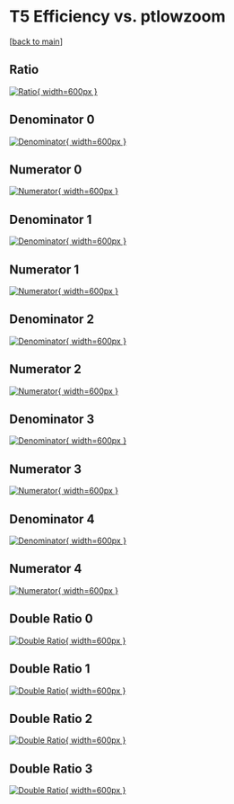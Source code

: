 # T5 Efficiency vs. ptlowzoom

[[back to main](./)]



## Ratio

[![Ratio](../mtv/var/T5_loweta_0_0_eff_ptlowzoom.png){ width=600px }](../mtv/var/T5_loweta_0_0_eff_ptlowzoom.pdf)

## Denominator 0

[![Denominator](../mtv/den/T5_loweta_0_0_eff_ptlowzoom_den0.png){ width=600px }](../mtv/den/T5_loweta_0_0_eff_ptlowzoom_den0.pdf)

## Numerator 0

[![Numerator](../mtv/num/T5_loweta_0_0_eff_ptlowzoom_num0.png){ width=600px }](../mtv/num/T5_loweta_0_0_eff_ptlowzoom_num0.pdf)

## Denominator 1

[![Denominator](../mtv/den/T5_loweta_0_0_eff_ptlowzoom_den1.png){ width=600px }](../mtv/den/T5_loweta_0_0_eff_ptlowzoom_den1.pdf)

## Numerator 1

[![Numerator](../mtv/num/T5_loweta_0_0_eff_ptlowzoom_num1.png){ width=600px }](../mtv/num/T5_loweta_0_0_eff_ptlowzoom_num1.pdf)

## Denominator 2

[![Denominator](../mtv/den/T5_loweta_0_0_eff_ptlowzoom_den2.png){ width=600px }](../mtv/den/T5_loweta_0_0_eff_ptlowzoom_den2.pdf)

## Numerator 2

[![Numerator](../mtv/num/T5_loweta_0_0_eff_ptlowzoom_num2.png){ width=600px }](../mtv/num/T5_loweta_0_0_eff_ptlowzoom_num2.pdf)

## Denominator 3

[![Denominator](../mtv/den/T5_loweta_0_0_eff_ptlowzoom_den3.png){ width=600px }](../mtv/den/T5_loweta_0_0_eff_ptlowzoom_den3.pdf)

## Numerator 3

[![Numerator](../mtv/num/T5_loweta_0_0_eff_ptlowzoom_num3.png){ width=600px }](../mtv/num/T5_loweta_0_0_eff_ptlowzoom_num3.pdf)

## Denominator 4

[![Denominator](../mtv/den/T5_loweta_0_0_eff_ptlowzoom_den4.png){ width=600px }](../mtv/den/T5_loweta_0_0_eff_ptlowzoom_den4.pdf)

## Numerator 4

[![Numerator](../mtv/num/T5_loweta_0_0_eff_ptlowzoom_num4.png){ width=600px }](../mtv/num/T5_loweta_0_0_eff_ptlowzoom_num4.pdf)

## Double Ratio 0

[![Double Ratio](../mtv/ratio/T5_loweta_0_0_eff_ptlowzoom_ratio0.png){ width=600px }](../mtv/ratio/T5_loweta_0_0_eff_ptlowzoom_ratio0.pdf)

## Double Ratio 1

[![Double Ratio](../mtv/ratio/T5_loweta_0_0_eff_ptlowzoom_ratio1.png){ width=600px }](../mtv/ratio/T5_loweta_0_0_eff_ptlowzoom_ratio1.pdf)

## Double Ratio 2

[![Double Ratio](../mtv/ratio/T5_loweta_0_0_eff_ptlowzoom_ratio2.png){ width=600px }](../mtv/ratio/T5_loweta_0_0_eff_ptlowzoom_ratio2.pdf)

## Double Ratio 3

[![Double Ratio](../mtv/ratio/T5_loweta_0_0_eff_ptlowzoom_ratio3.png){ width=600px }](../mtv/ratio/T5_loweta_0_0_eff_ptlowzoom_ratio3.pdf)

